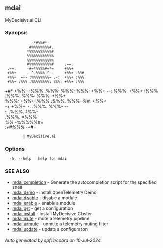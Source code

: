 ## mdai

MyDecisive.ai CLI

### Synopsis


                -*#%%#*-                
              .#%%%%%%%%#.              
              *%%%%%%%%%%#              
              %%%%%%%%%%%%              
              %%%%%%%%%%%%              
              #%%%%%%%%%%#     .==.     
     .==.     -#=*%%%%#=*=     +%%+     
     +%%+     - ^ %%%% ^ -     +%%+ .%%#
     +%%+  =+- :%%%%%%%%= .-:  +%%+ :%%%
     +%%+ :%%% .%%%%%%%%: %%%: +%%+ :%%%
+#*  +%%+ :%%% .%%%: %%%: %%%: +%%+  -=:
%%%: +%%+ :%%% .%%%. %%%: %%%: +%%+     
%%%: +%%+ .%%% .%%%. %%%- *%#. +%%+     
-*+  +%%+  :-. .%%%. %%%-       --      
      ::       .%%%. #%%-               
               .%%%. =%%%-              
               *%%*   -%%%%%#=          
          :+*#%%%*      -+*#*=          
              
            🐙 MyDecisive.ai  

	

### Options

```
  -h, --help   help for mdai
```

### SEE ALSO

* [mdai completion](mdai_completion.md)	 - Generate the autocompletion script for the specified shell
* [mdai demo](mdai_demo.md)	 - install OpenTelemetry Demo
* [mdai disable](mdai_disable.md)	 - disable a module
* [mdai enable](mdai_enable.md)	 - enable a module
* [mdai get](mdai_get.md)	 - get a configuration
* [mdai install](mdai_install.md)	 - install MyDecisive Cluster
* [mdai mute](mdai_mute.md)	 - mute a telemetry pipeline
* [mdai unmute](mdai_unmute.md)	 - unmute a telemetry muting filter
* [mdai update](mdai_update.md)	 - update a configuration

###### Auto generated by spf13/cobra on 10-Jul-2024
